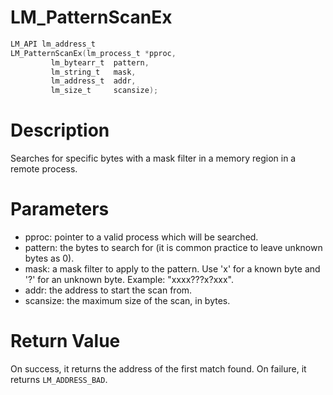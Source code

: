 # LM_PatternScanEx

```c
LM_API lm_address_t
LM_PatternScanEx(lm_process_t *pproc,
         lm_bytearr_t  pattern,
         lm_string_t   mask,
         lm_address_t  addr,
         lm_size_t     scansize);
```

# Description

Searches for specific bytes with a mask filter in a memory region in a remote process.

# Parameters

- pproc: pointer to a valid process which will be searched.
- pattern: the bytes to search for (it is common practice to leave unknown bytes as 0).
- mask: a mask filter to apply to the pattern. Use 'x' for a known byte and '?' for an unknown byte. Example: "xxxx???x?xxx".
- addr: the address to start the scan from.
- scansize: the maximum size of the scan, in bytes.

# Return Value

On success, it returns the address of the first match found. On failure, it returns `LM_ADDRESS_BAD`.

